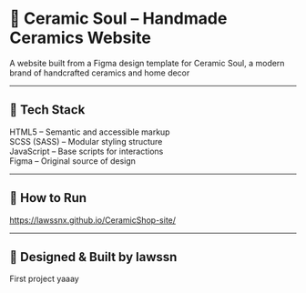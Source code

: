 # 🏺 Ceramic Soul – Handmade Ceramics Website

A website built from a Figma design template for Ceramic Soul, a modern brand of handcrafted ceramics and home decor

---

## 🧩 Tech Stack

HTML5 – Semantic and accessible markup  
SCSS (SASS) – Modular styling structure  
JavaScript – Base scripts for interactions  
Figma – Original source of design

---

## 🚀 How to Run

https://lawssnx.github.io/CeramicShop-site/

---

## 🤍 Designed & Built by lawssn

First project yaaay
